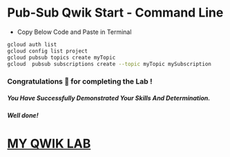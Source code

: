 
# Pub-Sub Qwik Start - Command Line

- Copy Below Code and Paste in Terminal

```bash
gcloud auth list
gcloud config list project
gcloud pubsub topics create myTopic
gcloud  pubsub subscriptions create --topic myTopic mySubscription
```

### Congratulations 🎉 for completing the Lab !

##### *You Have Successfully Demonstrated Your Skills And Determination.*

#### *Well done!*

# [MY QWIK LAB](https://www.youtube.com/@MyQwiklab)